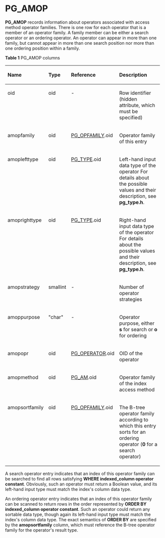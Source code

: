 # PG\_AMOP<a name="EN-US_TOPIC_0289900719"></a>

**PG\_AMOP**  records information about operators associated with access method operator families. There is one row for each operator that is a member of an operator family. A family member can be either a search operator or an ordering operator. An operator can appear in more than one family, but cannot appear in more than one search position nor more than one ordering position within a family.

**Table  1**  PG\_AMOP columns

<a name="en-us_topic_0283137662_en-us_topic_0237122268_en-us_topic_0059777617_t24765c48f358468babdb405fd6f019cf"></a>
<table><thead align="left"><tr id="en-us_topic_0283137662_en-us_topic_0237122268_en-us_topic_0059777617_r8c71b5a50d1d46d280b6b4fdc0fa6f82"><th class="cellrowborder" valign="top" width="25%" id="mcps1.2.5.1.1"><p id="en-us_topic_0283137662_en-us_topic_0237122268_en-us_topic_0059777617_a5c33cbf745c9453cb632f2185431f7f1"><a name="en-us_topic_0283137662_en-us_topic_0237122268_en-us_topic_0059777617_a5c33cbf745c9453cb632f2185431f7f1"></a><a name="en-us_topic_0283137662_en-us_topic_0237122268_en-us_topic_0059777617_a5c33cbf745c9453cb632f2185431f7f1"></a>Name</p>
</th>
<th class="cellrowborder" valign="top" width="14.66%" id="mcps1.2.5.1.2"><p id="en-us_topic_0283137662_en-us_topic_0237122268_en-us_topic_0059777617_a4079010d515b4e9b860295dedee705d2"><a name="en-us_topic_0283137662_en-us_topic_0237122268_en-us_topic_0059777617_a4079010d515b4e9b860295dedee705d2"></a><a name="en-us_topic_0283137662_en-us_topic_0237122268_en-us_topic_0059777617_a4079010d515b4e9b860295dedee705d2"></a>Type</p>
</th>
<th class="cellrowborder" valign="top" width="26.69%" id="mcps1.2.5.1.3"><p id="en-us_topic_0283137662_en-us_topic_0237122268_en-us_topic_0059777617_a72e57102813f486aa474e92aa9906f0d"><a name="en-us_topic_0283137662_en-us_topic_0237122268_en-us_topic_0059777617_a72e57102813f486aa474e92aa9906f0d"></a><a name="en-us_topic_0283137662_en-us_topic_0237122268_en-us_topic_0059777617_a72e57102813f486aa474e92aa9906f0d"></a>Reference</p>
</th>
<th class="cellrowborder" valign="top" width="33.650000000000006%" id="mcps1.2.5.1.4"><p id="en-us_topic_0283137662_en-us_topic_0237122268_en-us_topic_0059777617_ab6e41de6736d463694ecf7adde89bef5"><a name="en-us_topic_0283137662_en-us_topic_0237122268_en-us_topic_0059777617_ab6e41de6736d463694ecf7adde89bef5"></a><a name="en-us_topic_0283137662_en-us_topic_0237122268_en-us_topic_0059777617_ab6e41de6736d463694ecf7adde89bef5"></a>Description</p>
</th>
</tr>
</thead>
<tbody><tr id="en-us_topic_0283137662_en-us_topic_0237122268_en-us_topic_0059777617_rac6433c21d7847eaba9caaaa8ac0b4bb"><td class="cellrowborder" valign="top" width="25%" headers="mcps1.2.5.1.1 "><p id="en-us_topic_0283137662_en-us_topic_0237122268_en-us_topic_0059777617_aa0e331f0f9a646438d86f2220a18c777"><a name="en-us_topic_0283137662_en-us_topic_0237122268_en-us_topic_0059777617_aa0e331f0f9a646438d86f2220a18c777"></a><a name="en-us_topic_0283137662_en-us_topic_0237122268_en-us_topic_0059777617_aa0e331f0f9a646438d86f2220a18c777"></a>oid</p>
</td>
<td class="cellrowborder" valign="top" width="14.66%" headers="mcps1.2.5.1.2 "><p id="en-us_topic_0283137662_en-us_topic_0237122268_en-us_topic_0059777617_ac5bb8f24ba914a4b98adf0ebbb782934"><a name="en-us_topic_0283137662_en-us_topic_0237122268_en-us_topic_0059777617_ac5bb8f24ba914a4b98adf0ebbb782934"></a><a name="en-us_topic_0283137662_en-us_topic_0237122268_en-us_topic_0059777617_ac5bb8f24ba914a4b98adf0ebbb782934"></a>oid</p>
</td>
<td class="cellrowborder" valign="top" width="26.69%" headers="mcps1.2.5.1.3 "><p id="en-us_topic_0283137662_en-us_topic_0237122268_en-us_topic_0059777617_a78a98df2ddc64dd8982cc9b10ad05c4d"><a name="en-us_topic_0283137662_en-us_topic_0237122268_en-us_topic_0059777617_a78a98df2ddc64dd8982cc9b10ad05c4d"></a><a name="en-us_topic_0283137662_en-us_topic_0237122268_en-us_topic_0059777617_a78a98df2ddc64dd8982cc9b10ad05c4d"></a>-</p>
</td>
<td class="cellrowborder" valign="top" width="33.650000000000006%" headers="mcps1.2.5.1.4 "><p id="en-us_topic_0283137662_en-us_topic_0237122268_en-us_topic_0059777617_ad668328afe9e48b5ad88a38a793f82b7"><a name="en-us_topic_0283137662_en-us_topic_0237122268_en-us_topic_0059777617_ad668328afe9e48b5ad88a38a793f82b7"></a><a name="en-us_topic_0283137662_en-us_topic_0237122268_en-us_topic_0059777617_ad668328afe9e48b5ad88a38a793f82b7"></a>Row identifier (hidden attribute, which must be specified)</p>
</td>
</tr>
<tr id="en-us_topic_0283137662_en-us_topic_0237122268_en-us_topic_0059777617_r484a132ce8784153a20527e5109a3107"><td class="cellrowborder" valign="top" width="25%" headers="mcps1.2.5.1.1 "><p id="en-us_topic_0283137662_en-us_topic_0237122268_en-us_topic_0059777617_a2b4579ca37a74000ae44ad7c2dd45586"><a name="en-us_topic_0283137662_en-us_topic_0237122268_en-us_topic_0059777617_a2b4579ca37a74000ae44ad7c2dd45586"></a><a name="en-us_topic_0283137662_en-us_topic_0237122268_en-us_topic_0059777617_a2b4579ca37a74000ae44ad7c2dd45586"></a>amopfamily</p>
</td>
<td class="cellrowborder" valign="top" width="14.66%" headers="mcps1.2.5.1.2 "><p id="en-us_topic_0283137662_en-us_topic_0237122268_en-us_topic_0059777617_a459e3ca8495145f6ba18219f01640383"><a name="en-us_topic_0283137662_en-us_topic_0237122268_en-us_topic_0059777617_a459e3ca8495145f6ba18219f01640383"></a><a name="en-us_topic_0283137662_en-us_topic_0237122268_en-us_topic_0059777617_a459e3ca8495145f6ba18219f01640383"></a>oid</p>
</td>
<td class="cellrowborder" valign="top" width="26.69%" headers="mcps1.2.5.1.3 "><p id="en-us_topic_0283137662_en-us_topic_0237122268_en-us_topic_0059777617_a0036a04f6a10496e966a5cb01c0a9c2a"><a name="en-us_topic_0283137662_en-us_topic_0237122268_en-us_topic_0059777617_a0036a04f6a10496e966a5cb01c0a9c2a"></a><a name="en-us_topic_0283137662_en-us_topic_0237122268_en-us_topic_0059777617_a0036a04f6a10496e966a5cb01c0a9c2a"></a><a href="pg_opfamily.md">PG_OPFAMILY</a>.oid</p>
</td>
<td class="cellrowborder" valign="top" width="33.650000000000006%" headers="mcps1.2.5.1.4 "><p id="en-us_topic_0283137662_en-us_topic_0237122268_en-us_topic_0059777617_a9357da4617c944028cee2f7ac0a76226"><a name="en-us_topic_0283137662_en-us_topic_0237122268_en-us_topic_0059777617_a9357da4617c944028cee2f7ac0a76226"></a><a name="en-us_topic_0283137662_en-us_topic_0237122268_en-us_topic_0059777617_a9357da4617c944028cee2f7ac0a76226"></a>Operator family of this entry</p>
</td>
</tr>
<tr id="en-us_topic_0283137662_en-us_topic_0237122268_en-us_topic_0059777617_rc0aae75835f5466eb0796424df8327f2"><td class="cellrowborder" valign="top" width="25%" headers="mcps1.2.5.1.1 "><p id="en-us_topic_0283137662_en-us_topic_0237122268_en-us_topic_0059777617_a1701ab1f955c4bcbb994ec5a1909bffb"><a name="en-us_topic_0283137662_en-us_topic_0237122268_en-us_topic_0059777617_a1701ab1f955c4bcbb994ec5a1909bffb"></a><a name="en-us_topic_0283137662_en-us_topic_0237122268_en-us_topic_0059777617_a1701ab1f955c4bcbb994ec5a1909bffb"></a>amoplefttype</p>
</td>
<td class="cellrowborder" valign="top" width="14.66%" headers="mcps1.2.5.1.2 "><p id="en-us_topic_0283137662_en-us_topic_0237122268_en-us_topic_0059777617_a80d21e7f5c494a008ba901e3b7761f8c"><a name="en-us_topic_0283137662_en-us_topic_0237122268_en-us_topic_0059777617_a80d21e7f5c494a008ba901e3b7761f8c"></a><a name="en-us_topic_0283137662_en-us_topic_0237122268_en-us_topic_0059777617_a80d21e7f5c494a008ba901e3b7761f8c"></a>oid</p>
</td>
<td class="cellrowborder" valign="top" width="26.69%" headers="mcps1.2.5.1.3 "><p id="en-us_topic_0283137662_en-us_topic_0237122268_en-us_topic_0059777617_ac6ee0339c861452ebc935bc6f0f65dba"><a name="en-us_topic_0283137662_en-us_topic_0237122268_en-us_topic_0059777617_ac6ee0339c861452ebc935bc6f0f65dba"></a><a name="en-us_topic_0283137662_en-us_topic_0237122268_en-us_topic_0059777617_ac6ee0339c861452ebc935bc6f0f65dba"></a><a href="pg_type.md">PG_TYPE</a>.oid</p>
</td>
<td class="cellrowborder" valign="top" width="33.650000000000006%" headers="mcps1.2.5.1.4 "><p id="en-us_topic_0283137662_en-us_topic_0237122268_en-us_topic_0059777617_a1e4d45fb99154eeaba5cb7f09ad3ade8"><a name="en-us_topic_0283137662_en-us_topic_0237122268_en-us_topic_0059777617_a1e4d45fb99154eeaba5cb7f09ad3ade8"></a><a name="en-us_topic_0283137662_en-us_topic_0237122268_en-us_topic_0059777617_a1e4d45fb99154eeaba5cb7f09ad3ade8"></a>Left-hand input data type of the operator For details about the possible values and their description, see <strong id="b19319557121910"><a name="b19319557121910"></a><a name="b19319557121910"></a>pg_type.h</strong>.</p>
</td>
</tr>
<tr id="en-us_topic_0283137662_en-us_topic_0237122268_en-us_topic_0059777617_r77f955a33dbd44c181e272790b61786f"><td class="cellrowborder" valign="top" width="25%" headers="mcps1.2.5.1.1 "><p id="en-us_topic_0283137662_en-us_topic_0237122268_en-us_topic_0059777617_aa9ce20a269e44885872fe3281a216b45"><a name="en-us_topic_0283137662_en-us_topic_0237122268_en-us_topic_0059777617_aa9ce20a269e44885872fe3281a216b45"></a><a name="en-us_topic_0283137662_en-us_topic_0237122268_en-us_topic_0059777617_aa9ce20a269e44885872fe3281a216b45"></a>amoprighttype</p>
</td>
<td class="cellrowborder" valign="top" width="14.66%" headers="mcps1.2.5.1.2 "><p id="en-us_topic_0283137662_en-us_topic_0237122268_en-us_topic_0059777617_a31fe03226d9c431a920c90d3182d3bb4"><a name="en-us_topic_0283137662_en-us_topic_0237122268_en-us_topic_0059777617_a31fe03226d9c431a920c90d3182d3bb4"></a><a name="en-us_topic_0283137662_en-us_topic_0237122268_en-us_topic_0059777617_a31fe03226d9c431a920c90d3182d3bb4"></a>oid</p>
</td>
<td class="cellrowborder" valign="top" width="26.69%" headers="mcps1.2.5.1.3 "><p id="en-us_topic_0283137662_en-us_topic_0237122268_en-us_topic_0059777617_acfd4bb5cf9b348c4bc209cadd78eba6a"><a name="en-us_topic_0283137662_en-us_topic_0237122268_en-us_topic_0059777617_acfd4bb5cf9b348c4bc209cadd78eba6a"></a><a name="en-us_topic_0283137662_en-us_topic_0237122268_en-us_topic_0059777617_acfd4bb5cf9b348c4bc209cadd78eba6a"></a><a href="pg_type.md">PG_TYPE</a>.oid</p>
</td>
<td class="cellrowborder" valign="top" width="33.650000000000006%" headers="mcps1.2.5.1.4 "><p id="en-us_topic_0283137662_en-us_topic_0237122268_en-us_topic_0059777617_a41d23917f5344595a96980a46a3068d9"><a name="en-us_topic_0283137662_en-us_topic_0237122268_en-us_topic_0059777617_a41d23917f5344595a96980a46a3068d9"></a><a name="en-us_topic_0283137662_en-us_topic_0237122268_en-us_topic_0059777617_a41d23917f5344595a96980a46a3068d9"></a>Right-hand input data type of the operator For details about the possible values and their description, see <strong id="b1157575013197"><a name="b1157575013197"></a><a name="b1157575013197"></a>pg_type.h</strong>.</p>
</td>
</tr>
<tr id="en-us_topic_0283137662_en-us_topic_0237122268_en-us_topic_0059777617_r123c6b79378e4f35bd5b8aa18e564c27"><td class="cellrowborder" valign="top" width="25%" headers="mcps1.2.5.1.1 "><p id="en-us_topic_0283137662_en-us_topic_0237122268_en-us_topic_0059777617_aff10bc2961334e5fb5135841a64e5e87"><a name="en-us_topic_0283137662_en-us_topic_0237122268_en-us_topic_0059777617_aff10bc2961334e5fb5135841a64e5e87"></a><a name="en-us_topic_0283137662_en-us_topic_0237122268_en-us_topic_0059777617_aff10bc2961334e5fb5135841a64e5e87"></a>amopstrategy</p>
</td>
<td class="cellrowborder" valign="top" width="14.66%" headers="mcps1.2.5.1.2 "><p id="en-us_topic_0283137662_en-us_topic_0237122268_en-us_topic_0059777617_a31b78a8b9d46410089b3fdd23f7e0e80"><a name="en-us_topic_0283137662_en-us_topic_0237122268_en-us_topic_0059777617_a31b78a8b9d46410089b3fdd23f7e0e80"></a><a name="en-us_topic_0283137662_en-us_topic_0237122268_en-us_topic_0059777617_a31b78a8b9d46410089b3fdd23f7e0e80"></a>smallint</p>
</td>
<td class="cellrowborder" valign="top" width="26.69%" headers="mcps1.2.5.1.3 "><p id="en-us_topic_0283137662_en-us_topic_0237122268_en-us_topic_0059777617_a3e2980e79f8d4cdaa3e46641f96e971c"><a name="en-us_topic_0283137662_en-us_topic_0237122268_en-us_topic_0059777617_a3e2980e79f8d4cdaa3e46641f96e971c"></a><a name="en-us_topic_0283137662_en-us_topic_0237122268_en-us_topic_0059777617_a3e2980e79f8d4cdaa3e46641f96e971c"></a>-</p>
</td>
<td class="cellrowborder" valign="top" width="33.650000000000006%" headers="mcps1.2.5.1.4 "><p id="en-us_topic_0283137662_en-us_topic_0237122268_en-us_topic_0059777617_a6beace9eb0414701aa8f93611feff0e0"><a name="en-us_topic_0283137662_en-us_topic_0237122268_en-us_topic_0059777617_a6beace9eb0414701aa8f93611feff0e0"></a><a name="en-us_topic_0283137662_en-us_topic_0237122268_en-us_topic_0059777617_a6beace9eb0414701aa8f93611feff0e0"></a>Number of operator strategies</p>
</td>
</tr>
<tr id="en-us_topic_0283137662_en-us_topic_0237122268_en-us_topic_0059777617_rd6c2503925f24d9c9398eccee694592c"><td class="cellrowborder" valign="top" width="25%" headers="mcps1.2.5.1.1 "><p id="en-us_topic_0283137662_en-us_topic_0237122268_en-us_topic_0059777617_a0960d6323ae843cbbccc7cd7346a1b2a"><a name="en-us_topic_0283137662_en-us_topic_0237122268_en-us_topic_0059777617_a0960d6323ae843cbbccc7cd7346a1b2a"></a><a name="en-us_topic_0283137662_en-us_topic_0237122268_en-us_topic_0059777617_a0960d6323ae843cbbccc7cd7346a1b2a"></a>amoppurpose</p>
</td>
<td class="cellrowborder" valign="top" width="14.66%" headers="mcps1.2.5.1.2 "><p id="en-us_topic_0283137662_en-us_topic_0237122268_en-us_topic_0059777617_a58419e4d45ab48e0bdf9eaa0c0e53539"><a name="en-us_topic_0283137662_en-us_topic_0237122268_en-us_topic_0059777617_a58419e4d45ab48e0bdf9eaa0c0e53539"></a><a name="en-us_topic_0283137662_en-us_topic_0237122268_en-us_topic_0059777617_a58419e4d45ab48e0bdf9eaa0c0e53539"></a>"char"</p>
</td>
<td class="cellrowborder" valign="top" width="26.69%" headers="mcps1.2.5.1.3 "><p id="en-us_topic_0283137662_en-us_topic_0237122268_en-us_topic_0059777617_a6dacad3a0e944faa82c3cf49ef554cea"><a name="en-us_topic_0283137662_en-us_topic_0237122268_en-us_topic_0059777617_a6dacad3a0e944faa82c3cf49ef554cea"></a><a name="en-us_topic_0283137662_en-us_topic_0237122268_en-us_topic_0059777617_a6dacad3a0e944faa82c3cf49ef554cea"></a>-</p>
</td>
<td class="cellrowborder" valign="top" width="33.650000000000006%" headers="mcps1.2.5.1.4 "><p id="en-us_topic_0283137662_en-us_topic_0237122268_en-us_topic_0059777617_a221000c7989047bf887b7fef1320b6ef"><a name="en-us_topic_0283137662_en-us_topic_0237122268_en-us_topic_0059777617_a221000c7989047bf887b7fef1320b6ef"></a><a name="en-us_topic_0283137662_en-us_topic_0237122268_en-us_topic_0059777617_a221000c7989047bf887b7fef1320b6ef"></a>Operator purpose, either <strong id="en-us_topic_0237122268_b842352706155531"><a name="en-us_topic_0237122268_b842352706155531"></a><a name="en-us_topic_0237122268_b842352706155531"></a>s</strong> for search or <strong id="en-us_topic_0237122268_b842352706155536"><a name="en-us_topic_0237122268_b842352706155536"></a><a name="en-us_topic_0237122268_b842352706155536"></a>o</strong> for ordering</p>
</td>
</tr>
<tr id="en-us_topic_0283137662_en-us_topic_0237122268_en-us_topic_0059777617_rbd8c364c865c4ba480e72ad727e086e3"><td class="cellrowborder" valign="top" width="25%" headers="mcps1.2.5.1.1 "><p id="en-us_topic_0283137662_en-us_topic_0237122268_en-us_topic_0059777617_a63285573ea9a47d78146116a20945582"><a name="en-us_topic_0283137662_en-us_topic_0237122268_en-us_topic_0059777617_a63285573ea9a47d78146116a20945582"></a><a name="en-us_topic_0283137662_en-us_topic_0237122268_en-us_topic_0059777617_a63285573ea9a47d78146116a20945582"></a>amopopr</p>
</td>
<td class="cellrowborder" valign="top" width="14.66%" headers="mcps1.2.5.1.2 "><p id="en-us_topic_0283137662_en-us_topic_0237122268_en-us_topic_0059777617_a3a04915bcab74aea9ac3d18a0acc5f70"><a name="en-us_topic_0283137662_en-us_topic_0237122268_en-us_topic_0059777617_a3a04915bcab74aea9ac3d18a0acc5f70"></a><a name="en-us_topic_0283137662_en-us_topic_0237122268_en-us_topic_0059777617_a3a04915bcab74aea9ac3d18a0acc5f70"></a>oid</p>
</td>
<td class="cellrowborder" valign="top" width="26.69%" headers="mcps1.2.5.1.3 "><p id="en-us_topic_0283137662_en-us_topic_0237122268_en-us_topic_0059777617_a18de0ff73e9f4ba682e0143f045b616d"><a name="en-us_topic_0283137662_en-us_topic_0237122268_en-us_topic_0059777617_a18de0ff73e9f4ba682e0143f045b616d"></a><a name="en-us_topic_0283137662_en-us_topic_0237122268_en-us_topic_0059777617_a18de0ff73e9f4ba682e0143f045b616d"></a><a href="pg_operator.md">PG_OPERATOR</a>.oid</p>
</td>
<td class="cellrowborder" valign="top" width="33.650000000000006%" headers="mcps1.2.5.1.4 "><p id="en-us_topic_0283137662_en-us_topic_0237122268_en-us_topic_0059777617_a0dfb3f34e8e34e6b8e6051945777315a"><a name="en-us_topic_0283137662_en-us_topic_0237122268_en-us_topic_0059777617_a0dfb3f34e8e34e6b8e6051945777315a"></a><a name="en-us_topic_0283137662_en-us_topic_0237122268_en-us_topic_0059777617_a0dfb3f34e8e34e6b8e6051945777315a"></a>OID of the operator</p>
</td>
</tr>
<tr id="en-us_topic_0283137662_en-us_topic_0237122268_en-us_topic_0059777617_r739c9e1183084e90af43fcf3ac12c8b6"><td class="cellrowborder" valign="top" width="25%" headers="mcps1.2.5.1.1 "><p id="en-us_topic_0283137662_en-us_topic_0237122268_en-us_topic_0059777617_a9526274cebf047278b2f4e9a0a077c50"><a name="en-us_topic_0283137662_en-us_topic_0237122268_en-us_topic_0059777617_a9526274cebf047278b2f4e9a0a077c50"></a><a name="en-us_topic_0283137662_en-us_topic_0237122268_en-us_topic_0059777617_a9526274cebf047278b2f4e9a0a077c50"></a>amopmethod</p>
</td>
<td class="cellrowborder" valign="top" width="14.66%" headers="mcps1.2.5.1.2 "><p id="en-us_topic_0283137662_en-us_topic_0237122268_en-us_topic_0059777617_aff86c3b41cb644c5ae8bebeae72f628b"><a name="en-us_topic_0283137662_en-us_topic_0237122268_en-us_topic_0059777617_aff86c3b41cb644c5ae8bebeae72f628b"></a><a name="en-us_topic_0283137662_en-us_topic_0237122268_en-us_topic_0059777617_aff86c3b41cb644c5ae8bebeae72f628b"></a>oid</p>
</td>
<td class="cellrowborder" valign="top" width="26.69%" headers="mcps1.2.5.1.3 "><p id="en-us_topic_0283137662_en-us_topic_0237122268_en-us_topic_0059777617_a9536814dd0cd48d8b0865d5add961400"><a name="en-us_topic_0283137662_en-us_topic_0237122268_en-us_topic_0059777617_a9536814dd0cd48d8b0865d5add961400"></a><a name="en-us_topic_0283137662_en-us_topic_0237122268_en-us_topic_0059777617_a9536814dd0cd48d8b0865d5add961400"></a><a href="pg_am.md">PG_AM</a>.oid</p>
</td>
<td class="cellrowborder" valign="top" width="33.650000000000006%" headers="mcps1.2.5.1.4 "><p id="en-us_topic_0283137662_en-us_topic_0237122268_en-us_topic_0059777617_a8bd1803356974da9aeb04b3b79c80651"><a name="en-us_topic_0283137662_en-us_topic_0237122268_en-us_topic_0059777617_a8bd1803356974da9aeb04b3b79c80651"></a><a name="en-us_topic_0283137662_en-us_topic_0237122268_en-us_topic_0059777617_a8bd1803356974da9aeb04b3b79c80651"></a>Operator family of the index access method</p>
</td>
</tr>
<tr id="en-us_topic_0283137662_en-us_topic_0237122268_en-us_topic_0059777617_r7716b3d50103458ba061d90860870011"><td class="cellrowborder" valign="top" width="25%" headers="mcps1.2.5.1.1 "><p id="en-us_topic_0283137662_en-us_topic_0237122268_en-us_topic_0059777617_a0a8805d335514857b86c0e69501eb6ac"><a name="en-us_topic_0283137662_en-us_topic_0237122268_en-us_topic_0059777617_a0a8805d335514857b86c0e69501eb6ac"></a><a name="en-us_topic_0283137662_en-us_topic_0237122268_en-us_topic_0059777617_a0a8805d335514857b86c0e69501eb6ac"></a>amopsortfamily</p>
</td>
<td class="cellrowborder" valign="top" width="14.66%" headers="mcps1.2.5.1.2 "><p id="en-us_topic_0283137662_en-us_topic_0237122268_en-us_topic_0059777617_a9b19d44e1e3b48f9955f796c2bad16f1"><a name="en-us_topic_0283137662_en-us_topic_0237122268_en-us_topic_0059777617_a9b19d44e1e3b48f9955f796c2bad16f1"></a><a name="en-us_topic_0283137662_en-us_topic_0237122268_en-us_topic_0059777617_a9b19d44e1e3b48f9955f796c2bad16f1"></a>oid</p>
</td>
<td class="cellrowborder" valign="top" width="26.69%" headers="mcps1.2.5.1.3 "><p id="en-us_topic_0283137662_en-us_topic_0237122268_en-us_topic_0059777617_abcfaedeae31246d39b31cd8032b85a9b"><a name="en-us_topic_0283137662_en-us_topic_0237122268_en-us_topic_0059777617_abcfaedeae31246d39b31cd8032b85a9b"></a><a name="en-us_topic_0283137662_en-us_topic_0237122268_en-us_topic_0059777617_abcfaedeae31246d39b31cd8032b85a9b"></a><a href="pg_opfamily.md">PG_OPFAMILY</a>.oid</p>
</td>
<td class="cellrowborder" valign="top" width="33.650000000000006%" headers="mcps1.2.5.1.4 "><p id="en-us_topic_0283137662_en-us_topic_0237122268_en-us_topic_0059777617_ae46fd60e4b5d4f1186ea080d773a6e57"><a name="en-us_topic_0283137662_en-us_topic_0237122268_en-us_topic_0059777617_ae46fd60e4b5d4f1186ea080d773a6e57"></a><a name="en-us_topic_0283137662_en-us_topic_0237122268_en-us_topic_0059777617_ae46fd60e4b5d4f1186ea080d773a6e57"></a>The B-tree operator family according to which this entry sorts for an ordering operator (<strong id="en-us_topic_0237122268_b116182410143"><a name="en-us_topic_0237122268_b116182410143"></a><a name="en-us_topic_0237122268_b116182410143"></a>0</strong> for a search operator)</p>
</td>
</tr>
</tbody>
</table>

A search operator entry indicates that an index of this operator family can be searched to find all rows satisfying  **WHERE indexed\_column operator constant**. Obviously, such an operator must return a Boolean value, and its left-hand input type must match the index's column data type.

An ordering operator entry indicates that an index of this operator family can be scanned to return rows in the order represented by  **ORDER BY indexed\_column operator constant**. Such an operator could return any sortable data type, though again its left-hand input type must match the index's column data type. The exact semantics of  **ORDER BY**  are specified by the  **amopsortfamily**  column, which must reference the B-tree operator family for the operator's result type.

